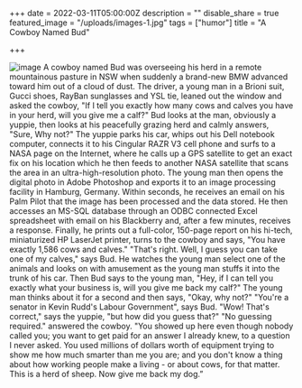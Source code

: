 +++
date = 2022-03-11T05:00:00Z
description = ""
disable_share = true
featured_image = "/uploads/images-1.jpg"
tags = ["humor"]
title = "A Cowboy Named Bud"


+++

![image](images.png)
A cowboy named Bud was overseeing his herd in a remote mountainous pasture in NSW when suddenly a brand-new BMW advanced toward him out of a cloud of dust. The driver, a young man in a Brioni suit, Gucci shoes, RayBan sunglasses and YSL tie, leaned out the window and asked the cowboy, "If I tell you exactly how many cows and calves you have in your herd, will you give me a calf?" Bud looks at the man, obviously a yuppie, then looks at his peacefully grazing herd and calmly answers, "Sure, Why not?" The yuppie parks his car, whips out his Dell notebook computer, connects it to his Cingular RAZR V3 cell phone and surfs to a NASA page on the Internet, where he calls up a GPS satellite to get an exact fix on his location which he then feeds to another NASA satellite that scans the area in an ultra-high-resolution photo. The young man then opens the digital photo in Adobe Photoshop and exports it to an image processing facility in Hamburg, Germany. Within seconds, he receives an email on his Palm Pilot that the image has been processed and the data stored. He then accesses an MS-SQL database through an ODBC connected Excel spreadsheet with email on his Blackberry and, after a few minutes, receives a response. Finally, he prints out a full-color, 150-page report on his hi-tech, miniaturized HP LaserJet printer, turns to the cowboy and says, "You have exactly 1,586 cows and calves." "That's right. Well, I guess you can take one of my calves," says Bud. He watches the young man select one of the animals and looks on with amusement as the young man stuffs it into the trunk of his car. Then Bud says to the young man, "Hey, if I can tell you exactly what your business is, will you give me back my calf?" The young man thinks about it for a second and then says, "Okay, why not?" "You're a senator in Kevin Rudd's Labour Government", says Bud. "Wow! That's correct," says the yuppie, "but how did you guess that?" "No guessing required." answered the cowboy. "You showed up here even though nobody called you; you want to get paid for an answer I already knew, to a question I never asked. You used millions of dollars worth of equipment trying to show me how much smarter than me you are; and you don't know a thing about how working people make a living - or about cows, for that matter. This is a herd of sheep. Now give me back my dog.”